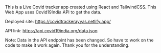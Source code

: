 This is a Live Covid tracker app created using React and TailwindCSS. This Web App uses Covid19India API to get the data. 

Deployed site: https://covidtrackerayyas.netlify.app/

API link: https://api.covid19india.org/data.json 

Note: Data in the API endpoint has been changed. So have to work on the code to make it work again. Thank you for the understanding. 
